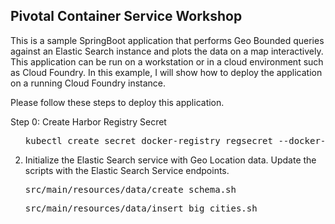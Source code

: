 ## Pivotal Container Service Workshop
This is a sample SpringBoot application that performs Geo Bounded queries against an Elastic Search instance and plots the data on a map interactively. This application can be run on a workstation or in a cloud environment such as Cloud Foundry. In this example, I will show how to deploy the application on a running Cloud Foundry instance. 

Please follow these steps to deploy this application.

Step 0: Create Harbor Registry Secret
<ul><pre>kubectl create secret docker-registry regsecret --docker-server="https://harbor.pks.cfrocket.com" --docker-username="USER_NAME" --docker-password="PASSWORD" --docker-email="user@acme.org" -n NAMESPACE</pre></ul>

2. Initialize the Elastic Search service with Geo Location data. Update the scripts with the Elastic Search Service endpoints.
<ul><pre>src/main/resources/data/create_schema.sh</pre></ul>
<ul><pre>src/main/resources/data/insert_big_cities.sh</pre></ul>


